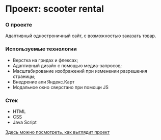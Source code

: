 # Проект: scooter rental

### О проекте

Адаптивный одностроничный сайт, с возможностью заказать товар.

### Используемые технологии

- Верстка на гридах и флексах;
- Адаптивный дизайн с помощью медиа-запросов;
- Масштабирование изображений при изменении разрешения страницы;
- Внедрение апи Яндекс.Карт
- Модальное окно сверстано при помощи JS

### Стек

- HTML
- CSS
- Java Script

[Здесь можно посмотреть, как выглядит проект](https://elenasharnina.github.io/scooter-rental/)
